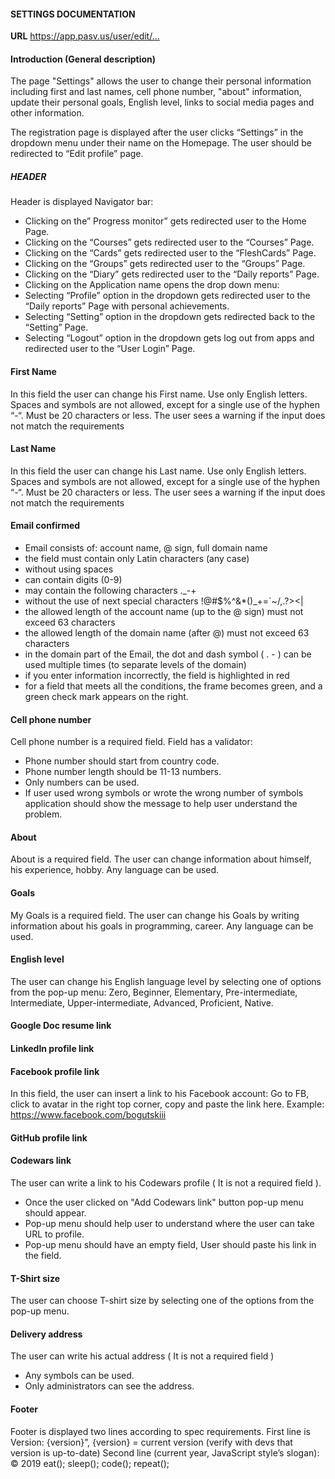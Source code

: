 
#### SETTINGS DOCUMENTATION

**URL** <https://app.pasv.us/user/edit/...>

#### Introduction (General description)
The page "Settings" allows the user to change their personal information including first and last names,
cell phone number, "about" information, update their personal goals, English level,
links to social media pages and other information.

The registration page is displayed after the user clicks “Settings” in the dropdown menu under their name on the Homepage.
The user should be redirected to “Edit profile” page.

##### HEADER
 Header is displayed Navigator bar:
* Clicking on the” Progress monitor”  gets redirected user  to the Home Page.
* Clicking on the “Courses” gets redirected user  to the “Courses” Page.
* Clicking on the “Cards” gets redirected user  to the “FleshCards” Page.
* Clicking on the “Groups” gets redirected user  to the “Groups”  Page.
* Clicking on the “Diary” gets redirected user  to the  “Daily reports” Page.
* Clicking on the Application name opens the drop down menu:
* Selecting “Profile” option in the dropdown gets redirected user  to the “Daily reports” Page with personal achievements.
* Selecting “Setting” option in the dropdown gets redirected back to the “Setting” Page.
* Selecting “Logout” option in the dropdown gets log out from apps and redirected user  to the “User Login” Page.

#### First Name
In this field the user can change his First name.
Use only English letters. Spaces and symbols are not allowed, except for a single use of the hyphen “-“. Must be 20 characters or less.
The user sees a warning if the input does not match the requirements

#### Last Name
In this field the user can change his Last name.
Use only English letters. Spaces and symbols are not allowed, except for a single use of the hyphen “-“. Must be 20 characters or less.
The user sees a warning if the input does not match the requirements

#### Email confirmed
* Email consists of: account name, @ sign, full domain name
* the field must contain only Latin characters (any case)
* without using spaces
* can contain digits (0-9)
* may contain the following characters ._-+
* without the use of next special characters !@#$%^&*()_+=`~/\,.?><|
* the allowed length of the account name (up to the @ sign) must not exceed 63 characters
* the allowed length of the domain name (after @) must not exceed 63 characters
* in the domain part of the Email, the dot and dash symbol ( . - ) can be used multiple times
 (to separate levels of the domain)
* if you enter information incorrectly, the field is highlighted in red
* for a field that meets all the conditions, the frame becomes green, and a green check mark
appears on the right.

#### Cell phone number
 Cell phone number is a required field. Field has a validator:
* Phone number should start from country code.
* Phone number length should be 11-13 numbers.
* Only numbers can be used.
* If user used wrong symbols or wrote the wrong number of symbols application should show the message
 to help user understand the problem.

#### About
About is a required field.
The user can change information about himself, his experience, hobby. Any language can be used.

#### Goals
My Goals  is a required field.
The user can change his Goals by writing information about his goals in programming, career. Any language can be used.

#### English level
The user can change his English language level by selecting  one of options from the pop-up menu:
Zero, Beginner, Elementary, Pre-intermediate, Intermediate, Upper-intermediate, Advanced, Proficient, Native.


#### Google Doc resume link

#### LinkedIn profile link

#### Facebook profile link
In this field, the user can insert a link to his Facebook account:
Go to FB, click to avatar in the right top corner, copy and paste the link here. Example: https://www.facebook.com/bogutskiii

#### GitHub profile link

#### Codewars link
The user can write a link to his Codewars profile ( It is not a required field ).
* Once the user clicked on "Add Codewars link" button pop-up menu should appear.
* Pop-up menu should help user to understand where the user can take URL to profile.
* Pop-up menu should have an empty field, User should paste his link in the field. 

#### T-Shirt size
The user can choose T-shirt size by selecting  one of the options from the pop-up menu.

#### Delivery address
The user can write his actual address ( It is not a required field )
* Any symbols can be used.
* Only administrators can see the address.

#### Footer
Footer is displayed two lines according to spec requirements.
First line is Version: {version}”, {version} = current version (verify with devs that version is up-to-date)
Second line (current year, JavaScript style’s slogan): © 2019 eat(); sleep(); code(); repeat();









